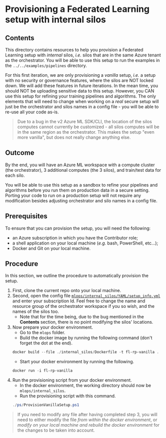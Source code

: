 # Provisioning a Federated Learning setup with internal silos

## Contents

This directory contains resources to help you provision a Federated Learning setup with _internal_ silos, _i.e._ silos that are in the same Azure tenant as the orchestrator. You will be able to use this setup to run the examples in the `../../examples/pipelines` directory.

For this first iteration, we are only provisioning a _vanilla_ setup, _i.e._ a setup with no security or governance features, where the silos are NOT locked down. We will add these features in future iterations. In the mean time, you should NOT be uploading sensitive data to this setup. However, you CAN use this setup for refining your training pipelines and algorithms. The only elements that will need to change when working on a _real_ secure setup will just be the orchestrator and silos names in a config file - you will be able to re-use all your code as-is.

> Due to a bug in the v2 Azure ML SDK/CLI, the location of the silos computes cannot currently be customized - all silos computes will be in the same region as the orchestrator. This makes the setup "even more vanilla", but does not really change anything else.

## Outcome

By the end, you will have an Azure ML workspace with a compute cluster (the orchestrator), 3 additional computes (the 3 silos), and train/test data for each silo. 

You will be able to use this setup as a sandbox to refine your pipelines and algorithms before you run them on production data in a secure setting. Porting your code to run on a production setup will not require any modification besides adjusting orchestrator and silo names in a config file.

## Prerequisites

To ensure that you can provision the setup, you will need the following:
- an Azure subscription in which you have the Contributor role;
- a shell application on your local machine (_e.g._ bash, PowerShell, etc...);
- Docker and Git on your local machine.

## Procedure

In this section, we outline the procedure to automatically provision the setup. 

1. First, clone the current repo onto your local machine.
2. Second, open the config file [`mlops/internal_silos/YAML/setup_info.yml`](./YAML/setup_info.yml) and enter your subscription Id. Feel free to change the name and resource group of the orchestrator workspace if you so wish, and the names of the silos too.
    - Note that for the time being, due to the bug mentioned in the **Contents** section, there is no point modifying the silos' locations. 
3. Now prepare your docker environment.
    - Go to the `mlops` folder.
    - Build the docker image by running the following command (don't forget the dot at the end).
    ```ps1
    docker build --file ./internal_silos/Dockerfile -t fl-rp-vanilla .
    ```
    - Start your docker environment by running the following.
    ```ps1
    docker run -i fl-rp-vanilla
    ```
4. Run the provisioning script from your docker environment.
    - In the docker environment, the working directory should now be `mlops/internal_silos`.
    - Run the provisioning script with this command.
    ```ps1
    ./ps/ProvisionVanillaSetup.ps1
    ```

> If you need to modify any file after having completed step 3, you will need to either modify the file _from within the docker environment_, or _modify on your local machine and rebuild the docker environment_ for the changes to be taken into account.